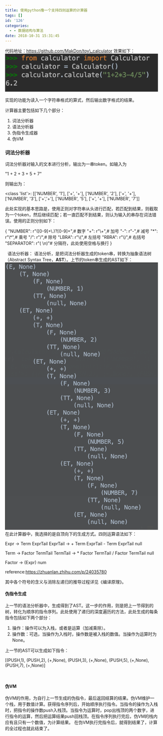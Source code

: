 ```yaml
---
title: 使用python撸一个支持四则运算的计算器
tags: []
id: '126'
categories:
  - - 数据结构与算法
date: 2018-10-31 15:31:45
---
```


代码地址：https://github.com/MakDon/toy\_calculator
效果如下：
![](../img/2018/10/Screenshot-2018-10-30-at-4.56.27-PM.png)

实现的功能为读入一个字符串格式的算式，然后输出数字格式的结果。

计算器主要包括如下几个部分：

1.  词法分析器
2.  语法分析器
3.  伪指令生成器
4.  伪VM

### 词法分析器

词法分析器对输入的文本进行分析，输出为一串token。如输入为

"1 + 2 + 3 + 5 + 7"

则输出为：

<class 'list'>:
 \[\['NUMBER', '1'\], \['+', '+'\], \['NUMBER', '2'\], \['+', '+'\], 
\['NUMBER', '3'\], \['+','+'\], \['NUMBER', '5'\], \['+', '+'\], \['NUMBER', '7'\]\]

此处实现的基本思路是，使用正则对字符串从头进行匹配，若匹配到结果，则截取为一个token，然后继续匹配；若一直匹配不到结果，则认为输入的串存在词法错误。使用的正则分别如下：

 {
    "NUMBER": r"(\[0-9\]+\\.)?\[0-9\]+",# 数字
    "+": r"\\+",# 加号
    "-": r"-",# 减号
    "\*": r"\\\*",# 乘号
    "/": r"/",# 除号
    "LBRA": r"\\(",# 左括号
    "RBRA": r"\\)",# 右括号
    "SEPARATOR": r"( \\n)"# 分隔符，此处使用空格与换行
}

  语法分析器： 语法分析，是把词法分析器生成的token串，转换为抽象语法树（Abstract Syntax Tree，**AST**）。上节的token串生成的AST如下： ![](../img/2018/10/Screenshot-2018-10-31-at-3.08.15-PM.png) 在此计算器中，我选择的是自顶向下的生成方式。四则运算语法如下：

Expr      ->    Term ExprTail
ExprTail  ->    + Term ExprTail
               - Term ExprTail
               null

Term      ->    Factor TermTail
TermTail  ->    \* Factor TermTail
               / Factor TermTail
               null

Factor    ->    (Expr)
               num

reference:https://zhuanlan.zhihu.com/p/24035780

其中各个符号的含义与消除左递归的推导过程详见《编译原理》。

#### 伪指令生成

上一节的语法分析器中，生成得到了AST。这一步的作用，则是把上一节得到的树，转化为顺序的指令序列。此处使用了递归的深度遍历的方法，此处生成的每条指令包括如下两个部分：

1.  操作：操作可以为入栈，或者是运算（加减乘除）。
2.  操作数：可选，当操作为入栈时，操作数是被入栈的数值。当操作为运算时为None。

上一节的AST可以生成如下指令：

\[(PUSH,1), (PUSH,2), (+,None), (PUSH,3), (+,None), (PUSH,5), (+,None), (PUSH,7), (+,None)\]

 

#### 伪VM

伪VM的作用，为自行上一节生成的伪指令，最后返回结算的结果。伪VM维护一个栈，用于数值计算。获得指令序列后，开始顺序执行指令。当指令的操作为入栈时，把指令的操作数push入栈顶。当指令为运算时，pop出栈顶的两个数字，进行指令的运算，然后把运算结果push回栈顶。在指令序列执行完后，伪VM的栈内应有且只有一个数值，为计算结果。 在伪VM执行完指令后，就得到结果了，计算的全过程也就此结束了。